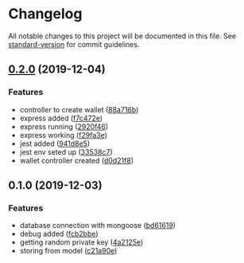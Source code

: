 # Changelog

All notable changes to this project will be documented in this file. See [standard-version](https://github.com/conventional-changelog/standard-version) for commit guidelines.

## [0.2.0](https://bitbucket.org/cryptopipol/pipol-demo/compare/v0.1.0...v0.2.0) (2019-12-04)


### Features

* controller to create wallet ([88a716b](https://bitbucket.org/cryptopipol/pipol-demo/commit/88a716b))
* express added ([f7c472e](https://bitbucket.org/cryptopipol/pipol-demo/commit/f7c472e))
* express running ([2920f46](https://bitbucket.org/cryptopipol/pipol-demo/commit/2920f46))
* express working ([f29fa3e](https://bitbucket.org/cryptopipol/pipol-demo/commit/f29fa3e))
* jest added ([941d8e5](https://bitbucket.org/cryptopipol/pipol-demo/commit/941d8e5))
* jest env seted up ([33538c7](https://bitbucket.org/cryptopipol/pipol-demo/commit/33538c7))
* wallet controller created ([d0d21f8](https://bitbucket.org/cryptopipol/pipol-demo/commit/d0d21f8))

## 0.1.0 (2019-12-03)


### Features

* database connection with mongoose ([bd61619](https://bitbucket.org/cryptopipol/pipol-demo/commit/bd61619))
* debug added ([fcb2bbe](https://bitbucket.org/cryptopipol/pipol-demo/commit/fcb2bbe))
* getting random private key ([4a2125e](https://bitbucket.org/cryptopipol/pipol-demo/commit/4a2125e))
* storing from model ([c21a90e](https://bitbucket.org/cryptopipol/pipol-demo/commit/c21a90e))
